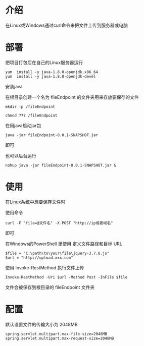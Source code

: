 # 介绍
在Linux或Windows通过curl命令来把文件上传到服务器或电脑


# 部署



把项目打包后在自己的Linux服务器运行

```
yum  install -y java-1.8.0-openjdk.x86_64
yum  install -y java-1.8.0-openjdk-devel
```

安装java



在根目录创建一个名为 fileEndpoint 的文件夹用来存放要保存的文件

```
mkdir -p /fileEndpoint
```



```
chmod 777 /fileEndpoint
```

在用java启动jar包

```
java -jar fileEndpoint-0.0.1-SNAPSHOT.jar
```

即可

也可以后台运行

```
nohup java -jar fileEndpoint-0.0.1-SNAPSHOT.jar &
```



# 使用

在Linux系统中想要保存文件时

使用命令

```
curl -F "file=@文件名" -X POST "http://ip或者域名"
```

即可

在Windows的PowerShell 里使用
定义文件路径和目标 URL
```
$file = "C:\path\to\your\file\jquery-3.7.0.js"
$url = "http://upload.xxx.com"
```
使用 Invoke-RestMethod 执行文件上传
```
Invoke-RestMethod -Uri $url -Method Post -InFile $file
```


文件会被保存到根目录的 fileEndpoint 文件夹



# 配置

默认设置文件的传输大小为 2048MB

```
spring.servlet.multipart.max-file-size=2048MB
spring.servlet.multipart.max-request-size=2048MB
```

